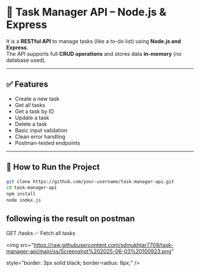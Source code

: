 # 📝 Task Manager API – Node.js & Express


It is a **RESTful API** to manage tasks (like a to-do list) using **Node.js and Express**.  
The API supports full **CRUD operations** and stores data **in-memory** (no database used).

---

## ✅ Features

- Create a new task
- Get all tasks
- Get a task by ID
- Update a task
- Delete a task
- Basic input validation
- Clean error handling
- Postman-tested endpoints

  

---

## 🚀 How to Run the Project

```bash
git clone https://github.com/your-username/task-manager-api.git
cd task-manager-api
npm install
node index.js


```


## following is the result on postman
GET /tasks
✅ Fetch all tasks

<img 
  src="https://raw.githubusercontent.com/sdmukhtar7709/task-manager-api/main/ss/Screenshot%202025-06-03%20100923.png" 

  style="border: 3px solid black; border-radius: 8px;" 
/>









